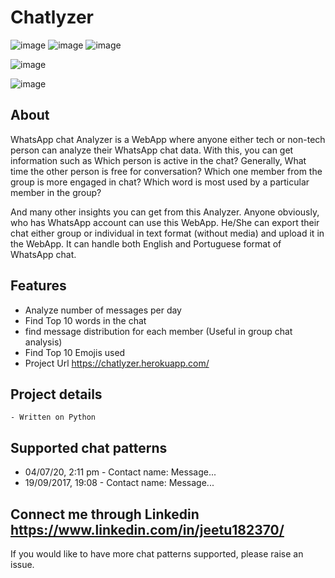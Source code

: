 # Chatlyzer


![image](https://user-images.githubusercontent.com/99127748/161411686-431215e6-83a8-4ac4-af30-efbf89e68a7f.png)
![image](https://user-images.githubusercontent.com/99127748/161411689-eb8e94da-3dbb-4c73-90e8-b32e5e7769fd.png)
![image](https://user-images.githubusercontent.com/99127748/161411691-0c4aa3d0-514f-4c08-bbfd-19f30b3a2b8f.png)

![image](https://user-images.githubusercontent.com/99127748/161411682-100f08ce-bec6-4b52-a9fd-a0ae8073cdb2.png)


![image](https://user-images.githubusercontent.com/99127748/161411756-c7d9f306-e568-4a83-8211-4d6f928fe49e.png)

## About

WhatsApp chat Analyzer is a WebApp where anyone either tech or non-tech person can analyze their WhatsApp chat data. With this, you can get information such as Which person is active in the chat? Generally, What time the other person is free for conversation? Which one member from the group is more engaged in chat? Which word is most used by a particular member in the group?

And many other insights you can get from this Analyzer. Anyone obviously, who has WhatsApp account can use this WebApp. He/She can export their chat either group or individual in text format (without media) and upload it in the WebApp. It can handle both English and Portuguese format of WhatsApp chat.


## Features
- Analyze number of messages per day
- Find Top 10 words in the chat
- find message distribution for each member (Useful in group chat analysis)
- Find Top 10 Emojis used
- Project Url https://chatlyzer.herokuapp.com/
## Project details
	- Written on Python
 
## Supported chat patterns
   - 04/07/20, 2:11 pm - Contact name: Message...
   - 19/09/2017, 19:08 - Contact name: Message...

## Connect me through Linkedin https://www.linkedin.com/in/jeetu182370/
If you would like to have more chat patterns supported, please raise an issue.
